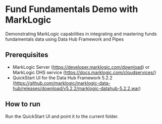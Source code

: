 # Fund Fundamentals Demo with MarkLogic

Demonstrating MarkLogic capabilities in integrating and mastering funds fundamentals data using Data Hub Framework and Pipes

## Prerequisites

- MarkLogic Server (https://developer.marklogic.com/download) or MarkLogic DHS service (https://docs.marklogic.com/cloudservices/)
- QuickStart UI for the Data Hub Framework 5.2.2 (https://github.com/marklogic/marklogic-data-hub/releases/download/v5.2.2/marklogic-datahub-5.2.2.war)

## How to run

Run the QuickStart UI and point it to the current folder.